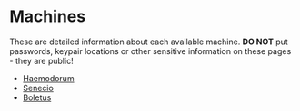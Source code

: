# Machines

These are detailed information about each available machine. **DO NOT** put passwords, keypair locations or other sensitive information on these pages - they are public!

* [Haemodorum](machines/Haemodorum.md)
* [Senecio](machines/Senecio.md)
* [Boletus](machines/Boletus.md)

